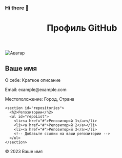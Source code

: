 ### Hi there 👋

<!--
**Biggeerss/Biggeerss** is a ✨ _special_ ✨ repository because its `README.md` (this file) appears on your GitHub profile.

Here are some ideas to get you started:

- 🔭 I’m currently working on ...
- 🌱 I’m currently learning ...
- 👯 I’m looking to collaborate on ...
- 🤔 I’m looking for help with ...
- 💬 Ask me about ...
- 📫 How to reach me: ...
- 😄 Pronouns: ...
- ⚡ Fun fact: ...
-->
<!DOCTYPE html>
<html>
<head>
  <title>Профиль GitHub</title>
  <link rel="stylesheet" type="text/css" href="style.css">
</head>
<body>
  <header>
    <h1>Профиль GitHub</h1>
  </header>

  <main>
    <section id="profile">
      <div class="avatar">
        <img src="avatar.jpg" alt="Аватар">
      </div>
      <div class="info">
        <h2>Ваше имя</h2>
        <p>О себе: Краткое описание</p>
        <p>Email: example@example.com</p>
        <p>Местоположение: Город, Страна</p>
      </div>
    </section>

    <section id="repositories">
      <h2>Репозитории</h2>
      <ul id="repoList">
        <li><a href="#">Репозиторий 1</a></li>
        <li><a href="#">Репозиторий 2</a></li>
        <li><a href="#">Репозиторий 3</a></li>
        <!-- Добавьте ссылки на ваши репозитории -->
      </ul>
    </section>
  </main>

  <footer>
    <p>&copy; 2023 Ваше имя</p>
  </footer>

  <script src="script.js"></script>
</body>
</html>

